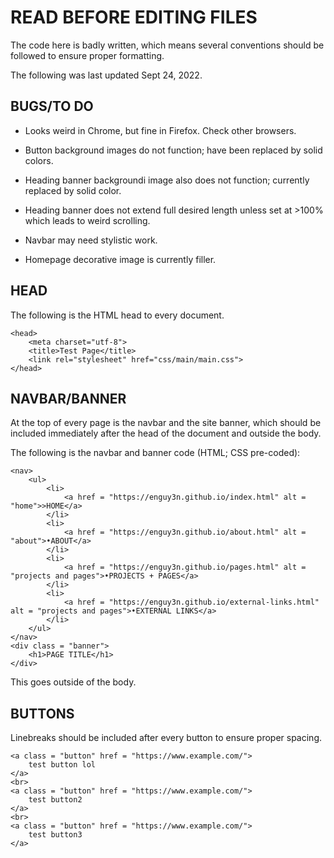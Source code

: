 # READ BEFORE EDITING FILES  

The code here is badly written, which means several conventions should be followed to ensure proper formatting.  

The following was last updated Sept 24, 2022.  

## BUGS/TO DO  

- Looks weird in Chrome, but fine in Firefox.  Check other browsers.

- Button background images do not function; have been replaced by solid colors.  

- Heading banner backgroundi image also does not function; currently replaced by solid color.  

- Heading banner does not extend full desired length unless set at >100% which leads to weird scrolling.

- Navbar may need stylistic work.  

- Homepage decorative image is currently filler.

## HEAD  

The following is the HTML head to every document.

    <head>
        <meta charset="utf-8">
        <title>Test Page</title>
        <link rel="stylesheet" href="css/main/main.css">
    </head>

## NAVBAR/BANNER

At the top of every page is the navbar and the site banner, which should be included immediately after the head of the document and outside the body. 

The following is the navbar and banner code (HTML; CSS pre-coded):  

    <nav>
        <ul>
            <li>
                <a href = "https://enguy3n.github.io/index.html" alt = "home">>HOME</a>
            </li>
            <li>
                <a href = "https://enguy3n.github.io/about.html" alt = "about">•ABOUT</a>
            </li>
            <li>
                <a href = "https://enguy3n.github.io/pages.html" alt = "projects and pages">•PROJECTS + PAGES</a>
            </li>
            <li>
                <a href = "https://enguy3n.github.io/external-links.html" alt = "projects and pages">•EXTERNAL LINKS</a>
            </li>
        </ul>
    </nav>
    <div class = "banner">
        <h1>PAGE TITLE</h1>
    </div>

This goes outside of the body.

## BUTTONS

Linebreaks should be included after every button to ensure proper spacing.  

    <a class = "button" href = "https://www.example.com/">
        test button lol
    </a>
    <br>
    <a class = "button" href = "https://www.example.com/">
        test button2
    </a>
    <br>
    <a class = "button" href = "https://www.example.com/">
        test button3
    </a>